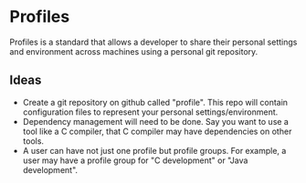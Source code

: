 Profiles
================================================================================
Profiles is a standard that allows a developer to share their personal settings
and environment across machines using a personal git repository.

## Ideas

* Create a git repository on github called "profile".  This repo will contain
  configuration files to represent your personal settings/environment.
* Dependency management will need to be done.  Say you want to use a tool like
  a C compiler, that C compiler may have dependencies on other tools.
* A user can have not just one profile but profile groups.  For example, a user
  may have a profile group for "C development" or "Java development".